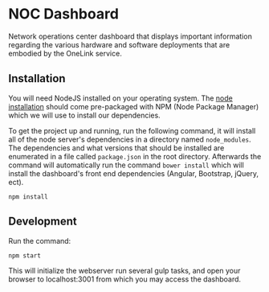 # NOC Dashboard
Network operations center dashboard that displays important information regarding the various hardware and software deployments that are embodied by the OneLink service.

## Installation
You will need NodeJS installed on your operating system. The [node installation](https://nodejs.org/en/download/package-manager/) should come pre-packaged with NPM (Node Package Manager) which we will use to install our dependencies.

To get the project up and running, run the following command, it will install all of the node server's dependencies in a directory named `node_modules`. The dependencies and what versions that should be installed are enumerated in a file called `package.json` in the root directory. Afterwards the command will automatically run the command `bower install` which will install the dashboard's front end dependencies (Angular, Bootstrap, jQuery, ect).
```
npm install
```

## Development
Run the command:
```
npm start
```
This will initialize the webserver run several gulp tasks, and open your browser to localhost:3001 from which you may access the dashboard.
